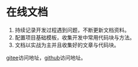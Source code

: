 # 在线文档

1. 持续记录开发过程遇到问题，不断更新文档资料。
2. 配置项目基础模板，收集开发中常用代码块与方法。
3. 文档以实战为主并且收集好的文章与代码块。

[gitee](https://mankeung.gitee.io/docs)访问地址，[github](https://mankeung.github.io/docs)访问地址。